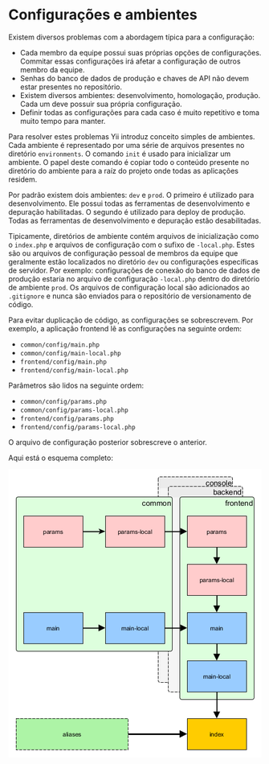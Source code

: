 Configurações e ambientes
=========================

Existem diversos problemas com a abordagem típica para a configuração:

- Cada membro da equipe possui suas próprias opções de configurações. Commitar essas configurações irá afetar a configuração de outros membro da equipe.
- Senhas do banco de dados de produção e chaves de API não devem estar presentes no repositório.
- Existem diversos ambientes: desenvolvimento, homologação, produção. Cada um deve possuir sua própria configuração.
- Definir todas as configurações para cada caso é muito repetitivo e toma muito tempo para manter.

Para resolver estes problemas Yii introduz conceito simples de ambientes. Cada ambiente é representado por uma série
de arquivos presentes no diretório `environments`. O comando `init` é usado para inicializar um ambiente. O papel deste comando
é copiar todo o conteúdo presente no diretório do ambiente para a raíz do projeto onde todas as aplicações residem.

Por padrão existem dois ambientes: `dev` e `prod`. O primeiro é utilizado para desenvolvimento. Ele possui todas as ferramentas
de desenvolvimento e depuração habilitadas. O segundo é utilizado para deploy de produção. Todas as ferramentas de
desenvolvimento e depuração estão desabilitadas.

Tipicamente, diretórios de ambiente contém arquivos de inicialização como o `index.php` e arquivos de configuração
com o sufixo de `-local.php`. Estes são ou arquivos de configuração pessoal de membros da equipe que geralmente
estão localizados no diretório `dev` ou configurações específicas de servidor. Por exemplo: configurações de conexão
do banco de dados de produção estaria no arquivo de configuração `-local.php` dentro do diretório de ambiente `prod`.
Os arquivos de configuração local são adicionados ao `.gitignore` e nunca são enviados para o repositório de versionamento de código.

Para evitar duplicação de código, as configurações se sobrescrevem. Por exemplo, a aplicação frontend lê as configurações
na seguinte ordem:

- `common/config/main.php`
- `common/config/main-local.php`
- `frontend/config/main.php`
- `frontend/config/main-local.php`

Parâmetros são lidos na seguinte ordem:

- `common/config/params.php`
- `common/config/params-local.php`
- `frontend/config/params.php`
- `frontend/config/params-local.php`

O arquivo de configuração posterior sobrescreve o anterior.

Aqui está o esquema completo:

![Configurações da aplicação avançada](images/advanced-app-configs.png)